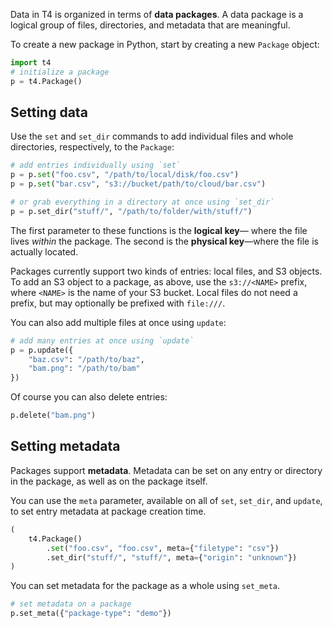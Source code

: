 Data in T4 is organized in terms of **data packages**. A data package is a logical group of files, directories, and metadata that are meaningful.

To create a new package in Python, start by creating a new `Package` object:

```python
import t4
# initialize a package
p = t4.Package()
```


## Setting data
Use the `set` and `set_dir` commands to add individual files and whole directories, respectively, to the `Package`:

```python
# add entries individually using `set`
p = p.set("foo.csv", "/path/to/local/disk/foo.csv")
p = p.set("bar.csv", "s3://bucket/path/to/cloud/bar.csv")

# or grab everything in a directory at once using `set_dir`
p = p.set_dir("stuff/", "/path/to/folder/with/stuff/")
```

The first parameter to these functions is the **logical key**— where the file lives *within* the package. The second is the **physical key**—where the file is actually located.

Packages currently support two kinds of entries: local files, and S3 objects. To add an S3 object to a package, as above, use the `s3://<NAME>` prefix, where `<NAME>` is the name of your S3 bucket. Local files do not need a prefix, but may optionally be prefixed with `file:///`.

You can also add multiple files at once using `update`:

```python
# add many entries at once using `update`
p = p.update({
    "baz.csv": "/path/to/baz", 
    "bam.png": "/path/to/bam"
})
```

Of course you can also delete entries:
```python
p.delete("bam.png")
```


## Setting metadata

Packages support **metadata**. Metadata can be set on any entry or directory in the package, as well as on the package itself.

You can use the `meta` parameter, available on all of `set`, `set_dir`, and `update`, to set entry metadata at package creation time.

```python
(
    t4.Package()
        .set("foo.csv", "foo.csv", meta={"filetype": "csv"})
        .set_dir("stuff/", "stuff/", meta={"origin": "unknown"})
)
```

You can set metadata for the package as a whole using `set_meta`.

```python
# set metadata on a package
p.set_meta({"package-type": "demo"})
```
